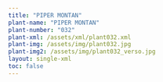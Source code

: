 ```yaml
---
title: "PIPER MONTAN"
plant-name: "PIPER MONTAN"
plant-number: "032"
plant-xml: /assets/xml/plant032.xml
plant-img: /assets/img/plant032.jpg
plant-img2: /assets/img/plant032_verso.jpg
layout: single-xml
toc: false
---
```

